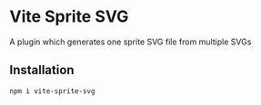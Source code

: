 # Vite Sprite SVG

A plugin which generates one sprite SVG file from multiple SVGs

## Installation

```bash
npm i vite-sprite-svg
```